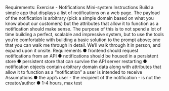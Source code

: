 Requirements: 
Exercise - Notifications Mini-system
Instructions
Build a simple app that displays a list of notifications on a web page. The payload of the
notification is arbitrary (pick a simple domain based on what you know about our customers) but
the attributes that allow it to function as a notification should make sense.
The purpose of this is to not spend a lot of time building a perfect, scalable and impressive
system, but to use the tools you’re comfortable with building a basic solution to the prompt
above; one that you can walk me through in detail. We’ll walk through it in person, and expand
upon it onsite.
Requirements
● frontend should request notifications from an API
● notifications should be housed in a persistent store
● persistent store that can survive the API server restarting
● notification objects contain arbitrary domain data along with attributes that allow it to
function as a “notification” a user is intended to receive
Assumptions
● the app’s user - the recipient of the notification - is not the creator/author
● 1-4 hours, max
test
